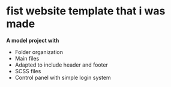 # fist website template that i was made

**A model project with**

* Folder organization
* Main files
* Adapted to include header and footer
* SCSS files
* Control panel with simple login system
